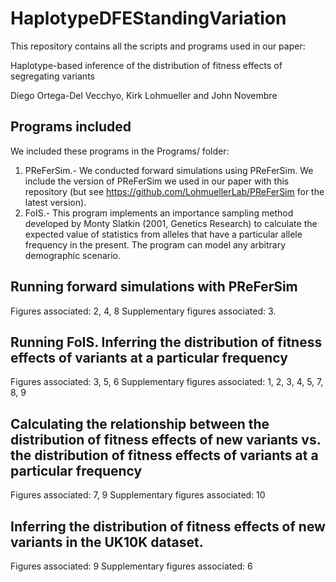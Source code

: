 # HaplotypeDFEStandingVariation

This repository contains all the scripts and programs used in our paper:

Haplotype-based inference of the distribution of fitness effects of segregating variants

Diego Ortega-Del Vecchyo, Kirk Lohmueller and John Novembre

## Programs included

We included these programs in the Programs/ folder:

1. PReFerSim.- We conducted forward simulations using PReFerSim. We include the version of PReFerSim we used in our paper with this repository (but see https://github.com/LohmuellerLab/PReFerSim for the latest version).
2. FoIS.- This program implements an importance sampling method developed by Monty Slatkin (2001, Genetics Research) to calculate the expected value of statistics from alleles that have a particular allele frequency in the present. The program can model any arbitrary demographic scenario.


## Running forward simulations with PReFerSim


Figures associated: 2, 4, 8
Supplementary figures associated: 3.

## Running FoIS. Inferring the distribution of fitness effects of variants at a particular frequency

Figures associated: 3, 5, 6
Supplementary figures associated: 1, 2, 3, 4, 5, 7, 8, 9

## Calculating the relationship between the distribution of fitness effects of new variants vs. the distribution of fitness effects of variants at a particular frequency

Figures associated: 7, 9
Supplementary figures associated: 10

## Inferring the distribution of fitness effects of new variants in the UK10K dataset.


Figures associated: 9
Supplementary figures associated: 6